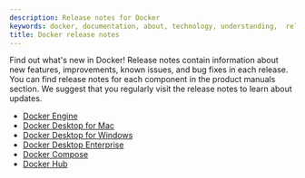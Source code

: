 ```yaml
---
description: Release notes for Docker
keywords: docker, documentation, about, technology, understanding,  release
title: Docker release notes
---
```


Find out what's new in Docker! Release notes contain information about new
features, improvements, known issues, and bug fixes in each release. You can
find release notes for each component in the product manuals section. We suggest
that you regularly visit the release notes to learn about updates.

- [Docker Engine](/engine/release-notes/)
- [Docker Desktop for Mac](/docker-for-mac/)
- [Docker Desktop for Windows](/docker-for-windows/)
- [Docker Desktop Enterprise](/ee/desktop/)
- [Docker Compose](/compose/)
- [Docker Hub](/docker-hub/)
